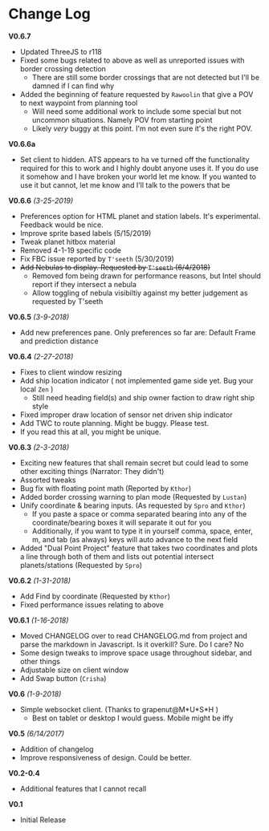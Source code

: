 # Change Log

**V0.6.7**
* Updated ThreeJS to r118
* Fixed some bugs related to above as well as unreported issues with border crossing detection
    * There are still some border crossings that are not detected but I'll be damned if I can find why
* Added the beginning of feature requested by `Rawoolin` that give a POV to next waypoint from planning tool
    * Will need some additional work to include some special but not uncommon situations. Namely POV from starting point
    * Likely *very* buggy at this point. I'm not even sure it's the right POV.

**V0.6.6a**
* Set client to hidden. ATS appears to ha ve turned off the functionality required for this to work and I highly doubt anyone uses it.
  If you do use it somehow and I have broken your world let me know. If you wanted to use it but cannot, let me know and I'll talk
  to the powers that be

**V0.6.6** *(3-25-2019)*
* Preferences option for HTML planet and station labels. It's experimental. Feedback would be nice.
* Improve sprite based labels (5/15/2019)
* Tweak planet hitbox material
* Removed 4-1-19 specific code
* Fix FBC issue reported by `T'seeth` (5/30/2019)
* ~~Add Nebulas to display. Requested by `T'seeth` (6/4/2018)~~
    * Removed fom being drawn for performance reasons, but Intel should report if they intersect a nebula
    * Allow toggling of nebula visibiltiy against my better judgement as requested by T'seeth

**V0.6.5** *(3-9-2018)*
* Add new preferences pane. Only preferences so far are: Default Frame and prediction distance

**V0.6.4** *(2-27-2018)*
* Fixes to client window resizing
* Add ship location indicator ( not implemented game side yet. Bug your local `Zen` )
    * Still need heading field(s) and ship owner faction to draw right ship style
* Fixed improper draw location of sensor net driven ship indicator
* Add TWC to route planning. Might be buggy. Please test.
* If you read this at all, you might be unique.

**V0.6.3** *(2-3-2018)*
* Exciting new features that shall remain secret but could lead to some other exciting things (Narrator: They didn't)
* Assorted tweaks
* Bug fix with floating point math (Reported by `Kthor`)
* Added border crossing warning to plan mode (Requested by `Lustan`)
* Unify coordinate & bearing inputs. (As requested by `Spro` and `Kthor`)
    * If you paste a space or comma separated bearing into any of the coordinate/bearing boxes it will separate it out for you
    * Additionally, if you want to type it in yourself comma, space, enter, m, and tab (as always) keys will auto advance to the next field
* Added "Dual Point Project" feature that takes two coordinates and plots a line through both of them and lists out potential intersect planets/stations (Requested by `Spro`)

**V0.6.2** *(1-31-2018)*
* Add Find by coordinate (Requested by `Kthor`)
* Fixed performance issues relating to above

**V0.6.1** *(1-16-2018)*
* Moved CHANGELOG over to read CHANGELOG.md from project and parse the markdown in Javascript. Is it overkill? Sure. Do I care? No
* Some design tweaks to improve space usage throughout sidebar, and other things
* Adjustable size on client window
* Add Swap button (`Crisha`)


**V0.6** *(1-9-2018)*
* Simple websocket client.     (Thanks to grapenut@M\*U\*S\*H )
    * Best on tablet or desktop I would guess. Mobile might be iffy

**V0.5** *(6/14/2017)*
* Addition of changelog
* Improve responsiveness of design. Could be better.

**V0.2-0.4**
 * Additional features that I cannot recall

**V0.1**
* Initial Release
